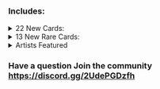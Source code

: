 ### Includes:

<details>
<summary>22 New Cards:
</summary>

|Name|Power|Health|Cost|Sigils|Tribes|
|:-|:-|:-|:-|:-|:-|
|Ace opossum|2|4| <img align="center" src="https://tinyurl.com/2p8wpx7f">| Trinket Bearer|None|
|Arcane|1|1| <img align="center" src="https://tinyurl.com/ykmxvpmt">| Leader,  Vamperic Strength||
|Ash grey|1|3| <img align="center" src="https://tinyurl.com/2p8ev3yj">| Guardian|Canine|
|Bitty Golem|0|5| <img align="center" src="https://tinyurl.com/2p8ev3yj">| Made Of Stone,  Burrower||
|Blood Bather|3|2| <img align="center" src="https://tinyurl.com/42jumw7s"> <img align="center" src="https://tinyurl.com/276rt5yx">| Waterborne,  Dying,  Consumer||
|Clueless|2|4| <img align="center" src="https://tinyurl.com/mv6tnc5e">| Random Strike,  Random Strafe||
|crimson|4|5| <img align="center" src="https://tinyurl.com/yrt8hwxr">| Frozen Away|None|
|Doggo Hank|1|5| <img align="center" src="https://tinyurl.com/42jumw7s">| Guardian|Canine|
|EGG|0|1| <img align="center" src="https://tinyurl.com/2p8ev3yj">| Bellist||
|Ender|1|4| <img align="center" src="https://tinyurl.com/42jumw7s"> <img align="center" src="https://tinyurl.com/mta2ah9y">| Sharp Quills,  Annoying,  Tutor||
|Goat Lord|2|2| <img align="center" src="https://tinyurl.com/mstdm6ew">| Many Lives||
|Jazzy|2|2| <img align="center" src="https://tinyurl.com/276rt5yx">| Guardian,  Clinger|Canine|
|Jewelstine|2|2| <img align="center" src="https://tinyurl.com/42jumw7s">| Annoying,  Airborne|Bird|
|Kidd ghost|1|3| <img align="center" src="https://tinyurl.com/42jumw7s">| Bifurcated Strike,  Many Lives|None|
|Kitxipixi|3|3| <img align="center" src="https://tinyurl.com/2p8wpx7f">| Unkillable,  Tutor||
|Lebirb|3|1| <img align="center" src="https://tinyurl.com/42jumw7s">| Airborne,  Rampager|Bird|
|MaterialEnergy|0|3| <img align="center" src="https://tinyurl.com/yrt8hwxr">| Frozen Away||
|Niki The sylph|3|2| <img align="center" src="https://tinyurl.com/58ksh7sk">| Airborne,  Trinket Bearer|Bird|
|Pharoh's Pets|0|1| <img align="center" src="https://tinyurl.com/2p8wpx7f">| Many Lives,  Worthy Sacrifice||
|Serpent|2|3| <img align="center" src="https://tinyurl.com/mstdm6ew">| Launcher||
|Sharb|2|2| <img align="center" src="https://tinyurl.com/ytvkwtdd">| Fledgling||
|UnderTurd|2|3| <img align="center" src="https://tinyurl.com/42jumw7s">| Stinky,  Clinger|Hooved, Insect|
</details>

<details>
<summary>13 New Rare Cards:
</summary>

|Name|Power|Health|Cost|Sigils|Tribes|
|:-|:-|:-|:-|:-|:-|
|Alisourus Rex|1|2| <img align="center" src="https://tinyurl.com/yrt8hwxr">| Unkillable,  Corpse Eater|None|
|Anime Jesus|1|1| <img align="center" src="https://tinyurl.com/42jumw7s">| Many Lives,  Amorphous|Bird|
|Attack Helicopter|3|1| <img align="center" src="https://tinyurl.com/ytvkwtdd">| Trifurcated Strike|Bird|
|Daniel Mullins|3|2| <img align="center" src="https://tinyurl.com/yrt8hwxr">| Vicious||
|Geck Larva|0|1| <img align="center" src="https://tinyurl.com/2p8ev3yj">| Fledgling|Reptile|
|Hank|2|1| <img align="center" src="https://tinyurl.com/2p8ev3yj">| Many Lives,  Fledgling||
|Hank and Lucy|Ouroboros + 2|Ouroboros + 3| <img align="center" src="https://tinyurl.com/42jumw7s">| Unkillable,  Many Lives||
|HeroYoYo|1|1| <img align="center" src="https://tinyurl.com/kt3f8tnw">| Superior Sacrifice,  Unkillable,  Bone lord 6||
|Holy crusader|1|3| <img align="center" src="https://tinyurl.com/42jumw7s">| Frozen Away|None|
|Kevin Saxby|3|3| <img align="center" src="https://tinyurl.com/yrt8hwxr">| Trifurcated Strike||
|Lucy|1|3| <img align="center" src="https://tinyurl.com/2p8ev3yj">| Many Lives,  Fledgling||
|Stoated Stoat|4|2| <img align="center" src="https://tinyurl.com/49mpbsvc"> <img align="center" src="https://tinyurl.com/2p8wpx7f"> <img align="center" src="https://tinyurl.com/2p8r86p2">| Made Of Stone,  Abundance(x3),  Bone Shard||
|Zombified doll|0|1| <img align="center" src="https://tinyurl.com/276rt5yx">| Unkillable,  Bone King|None|
</details>

<details>
<summary>Artists Featured
</summary>

HeroYoYo

Niki The Slyph

Kitxipixi

And other Parts Of the community
</details>

### Have a question Join the community https://discord.gg/2UdePGDzfh
